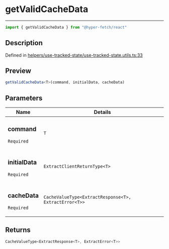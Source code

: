 

# getValidCacheData

<div class="api-docs__separator" data-reactroot="">

---

</div><div class="api-docs__import" data-reactroot="">

```ts
import { getValidCacheData } from "@hyper-fetch/react"
```

</div><div class="api-docs__section">

## Description

</div><div class="api-docs__description"><span class="api-docs__do-not-parse">



</span></div><p class="api-docs__definition">

Defined in [helpers/use-tracked-state/use-tracked-state.utils.ts:33](https://github.com/BetterTyped/hyper-fetch/blob/6c3eaa91/packages/react/src/helpers/use-tracked-state/use-tracked-state.utils.ts#L33)

</p><div class="api-docs__section">

## Preview

</div><div class="api-docs__preview fn">

```ts
getValidCacheData<T>(command, initialData, cacheData)
```

</div><div class="api-docs__section">

## Parameters

</div><div class="api-docs__parameters"><table><thead><tr><th>Name</th><th>Details</th></tr></thead><tbody><tr param-data="command"><td class="api-docs__param-name required">

### command 

`Required`

</td><td class="api-docs__param-type">

`T`

</td></tr><tr param-data="initialData"><td class="api-docs__param-name required">

### initialData 

`Required`

</td><td class="api-docs__param-type">

`ExtractClientReturnType<T>`

</td></tr><tr param-data="cacheData"><td class="api-docs__param-name required">

### cacheData 

`Required`

</td><td class="api-docs__param-type">

`CacheValueType<ExtractResponse<T>, ExtractError<T>>`

</td></tr></tbody></table></div><div class="api-docs__section">

## Returns

</div><div class="api-docs__returns">

```ts
CacheValueType<ExtractResponse<T>, ExtractError<T>>
```

</div>